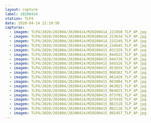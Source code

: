 ```yaml
---
layout: capture
label: 20200414
station: TLP4
date: 2020-04-14 22:19:50
capturas:
  - imagem: TLP4/2020/202004/20200414/M20200414_221950_TLP_4P.jpg
  - imagem: TLP4/2020/202004/20200414/M20200414_223634_TLP_4P.jpg
  - imagem: TLP4/2020/202004/20200414/M20200414_232249_TLP_4P.jpg
  - imagem: TLP4/2020/202004/20200414/M20200414_234645_TLP_4P.jpg
  - imagem: TLP4/2020/202004/20200414/M20200415_031329_TLP_4P.jpg
  - imagem: TLP4/2020/202004/20200414/M20200415_044525_TLP_4P.jpg
  - imagem: TLP4/2020/202004/20200414/M20200415_044728_TLP_4P.jpg
  - imagem: TLP4/2020/202004/20200414/M20200415_045526_TLP_4P.jpg
  - imagem: TLP4/2020/202004/20200414/M20200415_053659_TLP_4P.jpg
  - imagem: TLP4/2020/202004/20200414/M20200415_060302_TLP_4P.jpg
  - imagem: TLP4/2020/202004/20200414/M20200415_061428_TLP_4P.jpg
  - imagem: TLP4/2020/202004/20200414/M20200415_063004_TLP_4P.jpg
  - imagem: TLP4/2020/202004/20200414/M20200415_063023_TLP_4P.jpg
  - imagem: TLP4/2020/202004/20200414/M20200415_064025_TLP_4P.jpg
  - imagem: TLP4/2020/202004/20200414/M20200415_073701_TLP_4P.jpg
  - imagem: TLP4/2020/202004/20200414/M20200415_075939_TLP_4P.jpg
  - imagem: TLP4/2020/202004/20200414/M20200415_081510_TLP_4P.jpg
  - imagem: TLP4/2020/202004/20200414/M20200415_082116_TLP_4P.jpg
  - imagem: TLP4/2020/202004/20200414/M20200415_082457_TLP_4P.jpg
---
```

